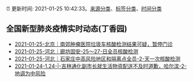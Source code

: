 :alarm_clock: 更新时间: 2021-01-25 10:42:33。[来源分类](../README.md)、[标签分类](../TAGS.md)、[时间分类](../TIMELINE.md)

## 全国新型肺炎疫情实时动态(丁香园)




- [2021-01-25-北京｜南郊肿瘤医院垃圾车核酸检测结果可疑，暂停门诊](http://app.cctv.com/special/cportal/detail/arti/index.html?id=Artin2cj5TaVR9rUJDrO2Uco210125&isfromapp=1) 
- [2021-01-25-河北｜廊坊固安-25～27-日全员核酸检测](http://app.cctv.com/special/cportal/detail/arti/index.html?id=ArtizcCm5Q3pT4q2ObzNWNtg210125&isfromapp=1) 
- [2021-01-25-河北｜石家庄中高风险地区和隔离点全员-2-天一次核酸检测](http://app.cctv.com/special/cportal/detail/arti/index.html?id=ArtiIWAAloYl678mt54LG9jM210125&isfromapp=1) 
- [2021-01-24-1.24-|-吉林通化副市长就生活物资配送不及时道歉，哈尔滨-2-地调为中风险]() 